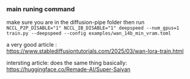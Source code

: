 ### main runing command 
make sure you are in the diffusion-pipe  folder
then run ``` NCCL_P2P_DISABLE="1" NCCL_IB_DISABLE="1" deepspeed --num_gpus=1 train.py --deepspeed --config examples/wan_14b_min_vram.toml```

a very good article : https://www.stablediffusiontutorials.com/2025/03/wan-lora-train.html


intersting article: does the same thing basically: https://huggingface.co/Remade-AI/Super-Saiyan